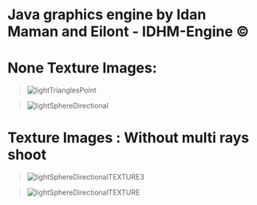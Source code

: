 # Java graphics engine by Idan Maman and Eilont - IDHM-Engine ©

# None Texture Images: 

> ![lightTrianglesPoint](https://user-images.githubusercontent.com/90776557/162273745-cc26a4ae-e612-4c26-9496-f03994b0ef25.png)

>![lightSphereDirectional](https://user-images.githubusercontent.com/90776557/162274155-ce476362-2895-4330-bf38-48039b9491cf.png)


# Texture Images : Without multi rays shoot  
>![lightSphereDirectionalTEXTURE3](https://user-images.githubusercontent.com/90776557/162273556-818aebda-ef40-4f1b-b5ea-e5226e93f7dc.png)

>![lightSphereDirectionalTEXTURE](https://user-images.githubusercontent.com/90776557/162273416-ed20ad43-a334-497e-a748-d08bc336df34.png)




